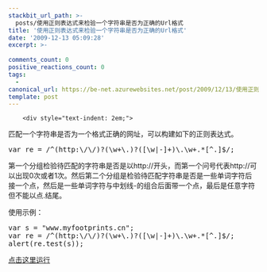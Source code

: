 ```yaml
---
stackbit_url_path: >-
  posts/使用正则表达式来检验一个字符串是否为正确的Url格式
title: '使用正则表达式来检验一个字符串是否为正确的Url格式'
date: '2009-12-13 05:09:28'
excerpt: >-
  
comments_count: 0
positive_reactions_count: 0
tags: 
  - 
canonical_url: https://be-net.azurewebsites.net/post/2009/12/13/使用正则表达式来检验一个字符串是否为正确的Url格式
template: post
---
```


        <div style="text-indent: 2em;">
<p>匹配一个字符串是否为一个格式正确的网址，可以构建如下的正则表达式。</p>
<pre class="brush: javascript" style="text-indent: 0;">var re = /^(http:\/\/)?(\w+\.)?([\w|-]+)\.\w+.*[^.]$/;
</pre>
<p>第一个分组检验待匹配的字符串是否是以http://开头，而第一个问号代表http://可以出现0次或者1次。然后第二个分组是检验待匹配字符串是否是一些单词字符后接一个点，然后是一些单词字符与中划线-的组合后面带一个点，最后是任意字符但不能以点.结尾。</p>
<p>使用示例：</p>
<pre class="brush: javascript" style="text-indent: 0;">var s = "www.myfootprints.cn";
var re = /^(http:\/\/)?(\w+\.)?([\w|-]+)\.\w+.*[^.]$/;
alert(re.test(s));
</pre>
<p><a href="http://www.myfootprints.cn/javascript/default.asp?s=var%20s%20%3D%20%22www.myfootprints.cn%22%3B%0Avar%20re%20%3D%20%2F%5E(http%3A%5C%2F%5C%2F)%3F(%5Cw%2B%5C.)%3F(%5B%5Cw%7C-%5D%2B)%5C.%5Cw%2B.*%5B%5E.%5D%24%2F%3B%0Aalert(re.test(s))%3B" title="点击这里运行" target="_blank">点击这里运行</a></p>
</div>
      